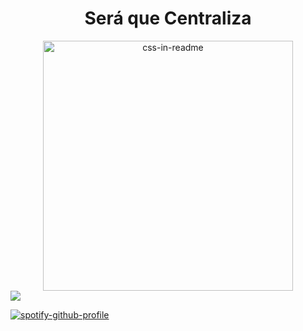 <h1 align="center" style="font-weight:700;">
  Será que Centraliza
</h1>

<div align="center">
    <img src="example.svg" width="400" height="400" alt="css-in-readme">
</div>

<div>
    <a href="https://spotify-github-profile.vercel.app/api/view?uid=12179186620&redirect=true">
      <img src="[example.svg](https://spotify-github-profile.vercel.app/api/view?uid=12179186620&cover_image=true&theme=default&show_offline=true&background_color=121212))">
    </a>
</div>

<!--![Minhas últimas palavras serão, filé miau](https://myoctocat.com/assets/images/base-octocat.svg)-->
[![spotify-github-profile](https://spotify-github-profile.vercel.app/api/view?uid=12179186620&cover_image=true&theme=default&show_offline=true&background_color=121212)](https://spotify-github-profile.vercel.app/api/view?uid=12179186620&redirect=true)
<!--![Minhas últimas palavras serão, filé miau](https://myoctocat.com/assets/images/base-octocat.svg)-->
